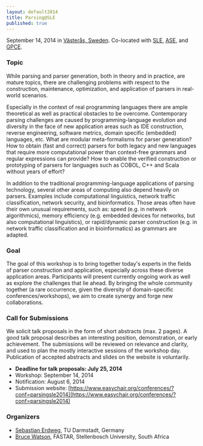 ```yaml
---
layout: default2014
title: Parsing@SLE
published: true
---
```


September 14, 2014 in [Västerås, Sweden](http://goo.gl/maps/W2COv).
Co-located with [SLE](http://www.sleconf.org/2014/), [ASE](http://ase2014.org/), and [GPCE](http://gpce.org).

### Topic

While parsing and parser generation, both in theory and in practice, are mature topics, there are challenging problems with respect to the construction, maintenance, optimization, and application of parsers in real-world scenarios.

Especially in the context of real programming languages there are ample theoretical as well as practical obstacles to be overcome. Contemporary parsing challenges are caused by programming-language evolution and diversity in the face of new application areas such as IDE construction, reverse engineering, software metrics, domain specific (embedded) languages, etc. What are modular meta-formalisms for parser generation? How to obtain (fast and correct) parsers for both legacy and new languages that require more computational power than context-free grammars and regular expressions can provide? How to enable the verified construction or prototyping of parsers for languages such as COBOL, C++ and Scala without years of effort?

In addition to the traditional programming-language applications of parsing technology, several other areas of computing also depend heavily on parsers. Examples include computational linguistics, network traffic classification, network security, and bioinformatics. Those areas often have their own unusual requirements, such as: speed (e.g. in network algorithmics), memory efficiency (e.g. embedded devices for networks, but also computational linguistics), or rapid/dynamic parser construction (e.g. in network traffic classification and in bioinformatics) as grammars are adapted.


### Goal

The goal of this workshop is to bring together today's experts in the fields of parser construction and application, especially across these diverse application areas. Participants will present currently ongoing work as well as explore the challenges that lie ahead. By bringing the whole community together (a rare occurrence, given the diversity of domain-specific conferences/workshops), we aim to create synergy and forge new collaborations.

### Call for Submissions

We solicit talk proposals in the form of short abstracts (max. 2 pages). A good talk proposal describes an interesting position, demonstration, or early achievement. The submissions will be reviewed on relevance and clarity, and used to plan the mostly interactive sessions of the workshop day. Publication of accepted abstracts and slides on the website is voluntarily.

* **Deadline for talk proposals: July 25, 2014**
* Workshop: September 14, 2014
* Notification: August 6, 2014
* Submission website: [https://www.easychair.org/conferences/?conf=parsingsle2014](https://www.easychair.org/conferences/?conf=parsingsle2014)

### Organizers

* [Sebastian Erdweg](http://erdweg.org), TU Darmstadt, Germany
* [Bruce Watson](http://www.bruce-watson.com), FASTAR, Stellenbosch University, South Africa
